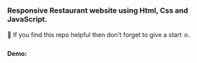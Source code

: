 ### Responsive Restaurant website using Html, Css and JavaScript.

🙏 If you find this repo helpful then don't forget to give a start ❇️.
#### Demo: 